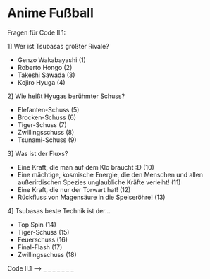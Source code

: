 <h1> Anime Fußball </h1>

Fragen für Code II.1:

1] Wer ist Tsubasas größter Rivale?
- Genzo Wakabayashi (1)
- Roberto Hongo (2)
- Takeshi Sawada (3)
- Kojiro Hyuga (4)

2] Wie heißt Hyugas berühmter Schuss?
- Elefanten-Schuss (5)
- Brocken-Schuss (6)
- Tiger-Schuss (7)
- Zwillingsschuss (8)
- Tsunami-Schuss (9)

3] Was ist der Fluxs?
- Eine Kraft, die man auf dem Klo braucht :D (10)
- Eine mächtige, kosmische Energie, die den Menschen und allen außerirdischen Spezies unglaubliche Kräfte verleiht! (11)
- Eine Kraft, die nur der Torwart hat! (12)
- Rückfluss von Magensäure in die Speiseröhre! (13)

4] Tsubasas beste Technik ist der...
- Top Spin (14)
- Tiger-Schuss (15)
- Feuerschuss (16)
- Final-Flash (17)
- Zwillingsschuss (18)

Code II.1 --> _  _  _  _ _  _ _